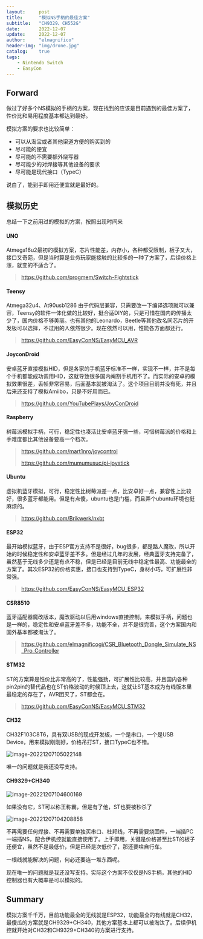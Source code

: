 ```yaml
---
layout:     post
title:      "模拟NS手柄的最佳方案"
subtitle:   "CH9329、CH552G"
date:       2022-12-07
update:     2022-12-07
author:     "elmagnifico"
header-img: "img/drone.jpg"
catalog:    true
tags:
    - Nintendo Switch
    - EasyCon
---
```


## Forward

做过了好多个NS模拟的手柄的方案，现在找到的应该是目前遇到的最佳方案了，性价比和易用程度基本都达到最好。

模拟方案的要求也比较简单：

- 可以从淘宝或者其他渠道方便的购买到的
- 尽可能的便宜
- 尽可能的不需要额外烧写器
- 尽可能少的对焊接等其他设备的要求
- 尽可能是现代接口（TypeC）

说白了，能到手即用还便宜就是最好的。



## 模拟历史

总结一下之前用过的模拟的方案，按照出现时间来



#### UNO

Atmega16u2最初的模拟方案，芯片性能差，内存小，各种都受限制，板子又大，接口又奇葩，但是当时算是业务玩家能接触的比较多的一种了方案了，后续价格上涨，就变的不适合了。

> https://github.com/progmem/Switch-Fightstick



#### Teensy

Atmega32u4、At90usb1286 由于代码层兼容，只需要改一下编译选项就可以兼容，Teensy的软件一体化做的比较好，挺合适DIY的，只是可惜在国内的传播太少了，国内价格不够美丽。也有其他的Leonardo，Beetle等其他改名同芯片的开发板可以选择，不过用的人依然很少。现在依然可以用，性能各方面都还行。

> https://github.com/EasyConNS/EasyMCU_AVR



#### JoyconDroid

安卓蓝牙直接模拟HID，但是各家的手机蓝牙标准不一样，实现不一样，并不是每个手机都能成功调用HID，这就导致很多国内阉割手机用不了。而实际的安卓的模拟效果很差，丢帧非常容易，后面基本就被淘汰了。这个项目目前并没有死，并且后来还支持了模拟Amiibo，只是不好用而已。

> https://github.com/YouTubePlays/JoyConDroid



#### Raspberry

树莓派模拟手柄，可行，稳定性也凑活比安卓蓝牙强一些，可惜树莓派的价格和上手难度都比其他设备要高一个档次。

> https://github.com/mart1nro/joycontrol
>
> https://github.com/mumumusuc/pi-joystick



#### Ubuntu

虚拟机蓝牙模拟，可行，稳定性比树莓派差一点，比安卓好一点，兼容性上比较好，很多蓝牙都能用。但是有点傻，ubuntu也是门槛，而且弄个ubuntu环境也挺麻烦的。

> https://github.com/Brikwerk/nxbt



#### ESP32

最开始模拟蓝牙，由于ESP官方支持不是很好，bug很多，都是路人魔改，所以开始的时候稳定性和安卓蓝牙差不多。但是经过几年的发展，经典蓝牙支持完备了，虽然基于无线多少还是有点不稳，但是已经是目前无线中稳定性最高、功能最全的方案了。其次ESP32的价格实惠，接口也支持到TypeC，身材小巧，可扩展性非常强。

> https://github.com/EasyConNS/EasyMCU_ESP32



#### CSR8510

蓝牙适配器魔改版本，魔改驱动以后用windows直接控制，来模拟手柄，问题也是一样的，稳定性和安卓蓝牙差不多，功能不全，并不是很完善，这个方案国内和国外基本都被淘汰了。

> https://github.com/elmagnificogi/CSR_Bluetooth_Dongle_Simulate_NS_Pro_Controller



#### STM32

ST的方案算是性价比非常高的了，性能强劲，可扩展性比较高，并且国内各种pin2pin的替代品也在ST价格波动的时候顶上去，这就让ST基本成为有线版本里最稳定的存在了，AVR团灭了，ST都会在。

> https://github.com/EasyConNS/EasyMCU_STM32



#### CH32

CH32F103C8T6，具有双USB的现成开发板，一个是串口，一个是USB Device，用来模拟刚刚好，价格吊打ST，接口TypeC也不错。

![image-20221207105022148](http://img.elmagnifico.tech:9514/static/upload/elmagnifico/202212071050245.png)

唯一的问题就是我还没写支持。



#### CH9329+CH340

![image-20221207104600169](http://img.elmagnifico.tech:9514/static/upload/elmagnifico/202212071046293.png)

如果没有它，ST可以称王称霸，但是有了他，ST也要被秒杀了

![image-20221207104208858](http://img.elmagnifico.tech:9514/static/upload/elmagnifico/202212071042007.png)

不再需要任何焊接、不再需要单独买串口、杜邦线，不再需要烧固件，一端插PC一端插NS，配合伊机控就能直接使用了。上手即用，关键是价格甚至比ST的板子还便宜，虽然不是最低价，但是已经是次低价了，那还要啥自行车。

一根线就能解决的问题，何必还要连一堆东西呢。

现在唯一的问题就是我还没写支持。实际这个方案不仅仅是NS手柄，其他的HID控制器也有大概率是可以模拟的。



## Summary

模拟方案千千万，目前功能最全的无线就是ESP32，功能最全的有线就是CH32，最傻瓜的方案就是CH9329+CH340，其他方案基本上都可以被淘汰了。后续伊机控就开始对CH32和CH9329+CH340的方案进行支持。
